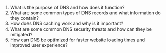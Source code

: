 1. What is the purpose of DNS and how does it function?
2. What are some common types of DNS records and what information do they contain?
3. How does DNS caching work and why is it important?
4. What are some common DNS security threats and how can they be mitigated?
5. How can DNS be optimized for faster website loading times and improved user experience?